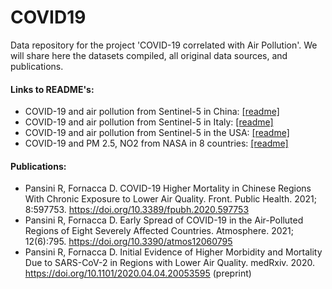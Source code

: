 # COVID19
Data repository for the project 'COVID-19 correlated with Air Pollution'.
We will share here the datasets compiled, all  original data sources, and publications.

#### Links to README's: 
- COVID-19 and air pollution from Sentinel-5 in China: [[readme]](China/README_China.md)
- COVID-19 and air pollution from Sentinel-5 in Italy: [[readme]](Italy/README_Italy.md)
- COVID-19 and air pollution from Sentinel-5 in the USA: [[readme]](USA/README_USA.md)
- COVID-19 and PM 2.5, NO2 from NASA in 8 countries: [[readme]](8_countries/README_8_countries.md)

#### Publications:
- Pansini R, Fornacca D. COVID-19 Higher Mortality in Chinese Regions With Chronic Exposure to Lower Air Quality. Front. Public Health. 2021; 8:597753. https://doi.org/10.3389/fpubh.2020.597753
- Pansini R, Fornacca D. Early Spread of COVID-19 in the Air-Polluted Regions of Eight Severely Affected Countries. Atmosphere. 2021; 12(6):795. https://doi.org/10.3390/atmos12060795
- Pansini R, Fornacca D. Initial Evidence of Higher Morbidity and Mortality Due to SARS-CoV-2 in Regions with Lower Air Quality. medRxiv. 2020. https://doi.org/10.1101/2020.04.04.20053595 (preprint)
